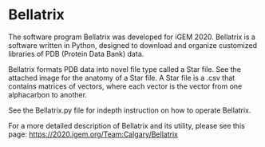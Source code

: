 # Bellatrix

The software program Bellatrix was developed for iGEM 2020. Bellatrix is a software written in Python, designed to download and organize customized libraries of PDB (Protein Data Bank) data. 

Bellatrix formats PDB data into novel file type called a Star file. See the attached image for the anatomy of a Star file. A Star file is a .csv that contains matrices of vectors, where each vector is the vector from one alphacarbon to another. 

See the Bellatrix.py file for indepth instruction on how to operate Bellatrix. 

For a more detailed description of Bellatrix and its utility, please see this page: https://2020.igem.org/Team:Calgary/Bellatrix
